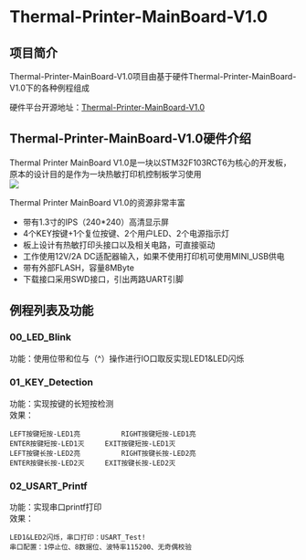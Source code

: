 # Thermal-Printer-MainBoard-V1.0

## 项目简介

Thermal-Printer-MainBoard-V1.0项目由基于硬件Thermal-Printer-MainBoard-V1.0下的各种例程组成


硬件平台开源地址：[Thermal-Printer-MainBoard-V1.0](https://github.com/LGG001/LCEDA_Hardware)  


## Thermal-Printer-MainBoard-V1.0硬件介绍  

Thermal Printer MainBoard V1.0是一块以STM32F103RCT6为核心的开发板，原本的设计目的是作为一块热敏打印机控制板学习使用  
![](http://phd9ide4y.bkt.clouddn.com/Snipaste_2018-11-21_23-24-55_gaitubao_com_423x263_gaitubao_com_381x237.png)


Thermal Printer MainBoard V1.0的资源非常丰富  
* 带有1.3寸的IPS（240*240）高清显示屏  
* 4个KEY按键+1个复位按键、2个用户LED、2个电源指示灯  
* 板上设计有热敏打印头接口以及相关电路，可直接驱动  
* 工作使用12V/2A DC适配器输入，如果不使用打印机可使用MINI_USB供电
* 带有外部FLASH，容量8MByte
* 下载接口采用SWD接口，引出两路UART引脚

## 例程列表及功能

### 00_LED_Blink

功能：使用位带和位与（^）操作进行IO口取反实现LED1&LED闪烁  

### 01_KEY_Detection

功能：实现按键的长短按检测  
效果：
```
LEFT按键短按-LED1亮  		RIGHT按键短按-LED1亮  
ENTER按键短按-LED1灭		EXIT按键短按-LED1灭
LEFT按键长按-LED2亮  		RIGHT按键长按-LED2亮  
ENTER按键长按-LED2灭		EXIT按键长按-LED2灭
```

### 02_USART_Printf

功能：实现串口printf打印  
效果：
```
LED1&LED2闪烁，串口打印：USART_Test! 
串口配置：1停止位、8数据位、波特率115200、无奇偶校验
```

